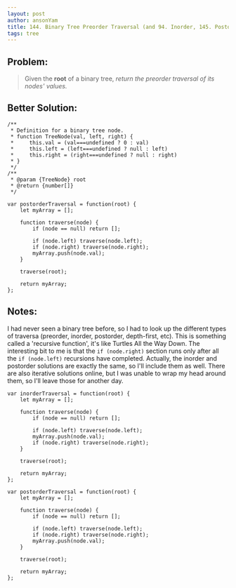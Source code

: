 ```yaml
---
layout: post
author: ansonYam
title: 144. Binary Tree Preorder Traversal (and 94. Inorder, 145. Postorder)
tags: tree
---
```


## Problem:
> Given the **root** of a binary tree, *return the preorder traversal of its nodes' values.*

## Better Solution:
```
/**
 * Definition for a binary tree node.
 * function TreeNode(val, left, right) {
 *     this.val = (val===undefined ? 0 : val)
 *     this.left = (left===undefined ? null : left)
 *     this.right = (right===undefined ? null : right)
 * }
 */
/**
 * @param {TreeNode} root
 * @return {number[]}
 */

var postorderTraversal = function(root) {
    let myArray = [];
    
    function traverse(node) {
        if (node == null) return [];
        
        if (node.left) traverse(node.left);
        if (node.right) traverse(node.right); 
        myArray.push(node.val);
    }
    
    traverse(root); 
    
    return myArray;
};
```

## Notes:
I had never seen a binary tree before, so I had to look up the different types of traversa (preorder, inorder, postorder, depth-first, etc). This is something called a 'recursive function', it's like Turtles All the Way Down. The interesting bit to me is that the ```if (node.right)``` section runs only after all the ```if (node.left)``` recursions have completed. Actually, the inorder and postorder solutions are exactly the same, so I'll include them as well. There are also iterative solutions online, but I was unable to wrap my head around them, so I'll leave those for another day.  

```
var inorderTraversal = function(root) {    
    let myArray = [];
    
    function traverse(node) {
        if (node == null) return [];
        
        if (node.left) traverse(node.left);
        myArray.push(node.val);
        if (node.right) traverse(node.right); 
    }
    
    traverse(root); 
    
    return myArray;
};
```

```
var postorderTraversal = function(root) {
    let myArray = [];
    
    function traverse(node) {
        if (node == null) return [];
        
        if (node.left) traverse(node.left);
        if (node.right) traverse(node.right); 
        myArray.push(node.val);
    }
    
    traverse(root); 
    
    return myArray;
};
```